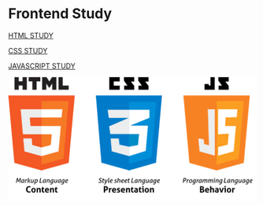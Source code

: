 # Frontend Study

[HTML STUDY](Frontend%20Study%20a5d06cc173334449a5be77f76b91b1b0/HTML%20STUDY%20535470e9688342fba41a9ecd1ce8c2ec.md)

[CSS STUDY](Frontend%20Study%20a5d06cc173334449a5be77f76b91b1b0/CSS%20STUDY%20479fbc34d16342c09f6d67b6f57bc3cd.md)

[JAVASCRIPT STUDY](Frontend%20Study%20a5d06cc173334449a5be77f76b91b1b0/JAVASCRIPT%20STUDY%2067c5ea8af8414293a27641ba72dc5ad9.md)

![html5.png](Frontend%20Study%20a5d06cc173334449a5be77f76b91b1b0/html5.png)